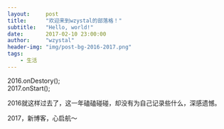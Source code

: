 ```yaml
---
layout:     post
title:      "欢迎来到wzystal的部落格！"
subtitle:   "Hello, world!"
date:       2017-02-10 23:00:00
author:     "wzystal"
header-img: "img/post-bg-2016-2017.png"
tags:
    - 生活
---
```


>
2016.onDestory();  
2017.onStart();

2016就这样过去了，这一年磕磕碰碰，却没有为自己记录些什么，深感遗憾。  

2017，新博客，心启航～

